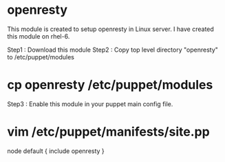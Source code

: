 # openresty
This module is created to setup openresty in Linux server. I have created this module on rhel-6.

Step1 : Download this module
Step2 : Copy top level directory "openresty" to /etc/puppet/modules
# cp openresty /etc/puppet/modules

Step3 : Enable this module in your puppet main config file.

# vim /etc/puppet/manifests/site.pp

node default {
  include openresty
}

